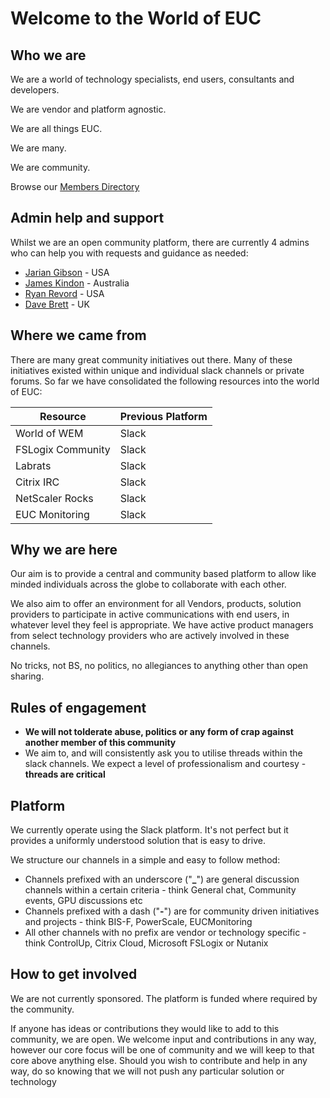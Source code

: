 # **Welcome to the World of EUC**
## Who we are
We are a world of technology specialists, end users, consultants and developers. 

We are vendor and platform agnostic.

We are all things EUC.

We are many. 

We are community.

Browse our [Members Directory](https://worldofeuc.github.io/Website/Member_Directory)

## Admin help and support

Whilst we are an open community platform, there are currently 4 admins who can help you with requests and guidance as needed:
- [Jarian Gibson] - USA
- [James Kindon] - Australia
- [Ryan Revord] - USA
- [Dave Brett] - UK

## Where we came from
There are many great community initiatives out there. Many of these initiatives existed within unique and individual slack channels or private forums. So far we have consolidated the following resources into the world of EUC:

Resource | Previous Platform
-------- | -----------------
World of WEM | Slack
FSLogix Community | Slack
Labrats | Slack
Citrix IRC | Slack
NetScaler Rocks | Slack
EUC Monitoring | Slack

<!-- World of WEM - Slack Channel -->
<!-- FSLogix Community - Slack Channel -->
<!-- Labrats - Slack Channel -->
<!-- Citrix IRC -->
<!-- NetScaler - Slack Channel -->

## Why we are here
Our aim is to provide a central and community based platform to allow like minded individuals across the globe to collaborate with each other.

We also aim to offer an environment for all Vendors, products, solution providers to participate in active communications with end users, in whatever level they feel is appropriate. We have active product managers from select technology providers who are actively involved in these channels.

No tricks, not BS, no politics, no allegiances to anything other than open sharing.
## Rules of engagement
- **We will not tolderate abuse, politics or any form of crap against another member of this community**
- We aim to, and will consistently ask you to utilise threads within the slack channels. We expect a level of professionalism and courtesy - **threads are critical**

## Platform
We currently operate using the Slack platform. It's not perfect but it provides a uniformly understood solution that is easy to drive.

We structure our channels in a simple and easy to follow method:
* Channels prefixed with an underscore ("**_**") are general discussion channels within a certain criteria - think General chat, Community events, GPU discussions etc
* Channels prefixed with a dash ("**-**") are for community driven initiatives and projects - think BIS-F, PowerScale, EUCMonitoring
* All other channels with no prefix are vendor or technology specific - think ControlUp, Citrix Cloud, Microsoft FSLogix or Nutanix

## How to get involved
We are not currently sponsored. The platform is funded where required by the community.

If anyone has ideas or contributions they would like to add to this community, we are open. We welcome input and contributions in any way, however our core focus will be one of community and we will keep to that core above anything else. Should you wish to contribute and help in any way, do so knowing that we will not push any particular solution or technology

[James Kindon]: <https://twitter.com/james_kindon>
[Jarian Gibson]: <https://twitter.com/JarianGibson>
[Dave Brett]: <https://twitter.com/dbretty>
[Ryan Revord]: <https://twitter.com/rsrevord>